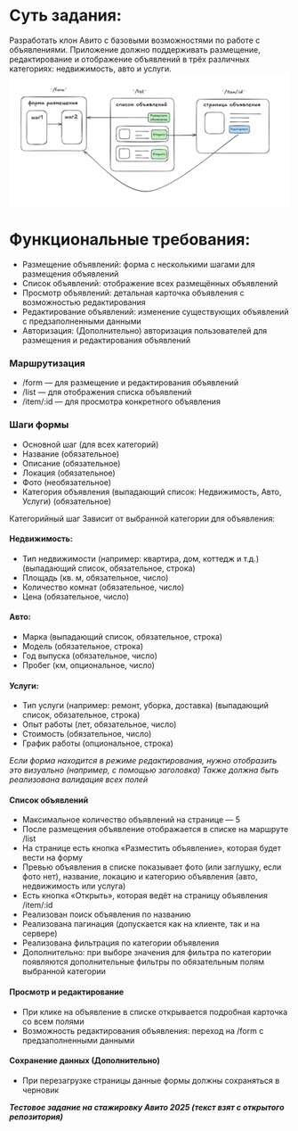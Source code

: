 
# Суть задания:
Разработать клон Авито с базовыми возможностями по работе с объявлениями. Приложение должно поддерживать размещение, редактирование и отображение объявлений в трёх различных категориях: недвижимость, авто и услуги.
![alt text](image.png)
# Функциональные требования:
* Размещение объявлений: форма с несколькими шагами для размещения объявлений
* Список объявлений: отображение всех размещённых объявлений
* Просмотр объявлений: детальная карточка объявления с возможностью редактирования
* Редактирование объявлений: изменение существующих объявлений с предзаполненными данными
* Авторизация: (Дополнительно) авторизация пользователей для размещения и редактирования объявлений

### Маршрутизация
* /form — для размещение и редактирования объявлений
* /list — для отображения списка объявлений
* /item/:id — для просмотра конкретного объявления

### Шаги формы
* Основной шаг (для всех категорий)
* Название (обязательное)
* Описание (обязательное)
* Локация (обязательное)
* Фото (необязательное)
* Категория объявления (выпадающий список: Недвижимость, Авто, Услуги) (обязательное)

Категорийный шаг
Зависит от выбранной категории для объявления:

#### Недвижимость:

* Тип недвижимости (например: квартира, дом, коттедж и т.д.) (выпадающий список, обязательное, строка)
* Площадь (кв. м, обязательное, число)
* Количество комнат (обязательное, число)
* Цена (обязательное, число)

#### Авто:

* Марка (выпадающий список, обязательное, строка)
* Модель (обязательное, строка)
* Год выпуска (обязательное, число)
* Пробег (км, опциональное, число)

#### Услуги:

* Тип услуги (например: ремонт, уборка, доставка) (выпадающий список, обязательное, строка)
* Опыт работы (лет, обязательное, число)
* Стоимость (обязательное, число)
* График работы (опциональное, строка)

*Если форма находится в режиме редактирования, нужно отобразить это визуально (например, с помощью заголовка) Также должна быть реализована валидация всех полей*

#### Список объявлений
* Максимальное количество объявлений на странице — 5
* После размещения объявление отображается в списке на маршруте /list
* На странице есть кнопка «Разместить объявление», которая будет вести на форму
* Превью объявления в списке показывает фото (или заглушку, если фото нет), название, локацию и категорию объявления (авто, недвижимость или услуга)
* Есть кнопка «Открыть», которая ведёт на страницу объявления /item/:id
* Реализован поиск объявления по названию
* Реализована пагинация (допускается как на клиенте, так и на сервере)
* Реализована фильтрация по категории объявления
* Дополнительно: при выборе значения для фильтра по категории появляются дополнительные фильтры по обязательным полям выбранной категории

#### Просмотр и редактирование
* При клике на объявление в списке открывается подробная карточка со всем полями
* Возможность редактирования объявления: переход на /form с предзаполненными данными

#### Сохранение данных (Дополнительно)
* При перезагрузке страницы данные формы должны сохраняться в черновик

***Тестовое задание на стажировку Авито 2025 (текст взят с открытого репозитория)***